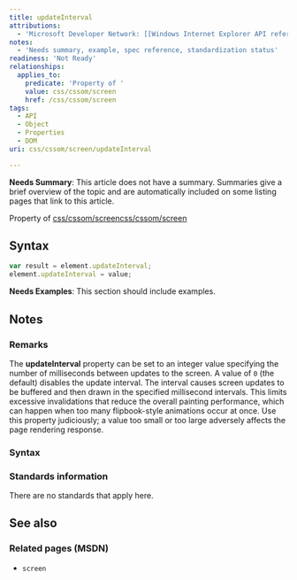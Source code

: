 ```yaml
---
title: updateInterval
attributions:
  - 'Microsoft Developer Network: [[Windows Internet Explorer API reference](http://msdn.microsoft.com/en-us/library/ie/hh828809%28v=vs.85%29.aspx) Article]'
notes:
  - 'Needs summary, example, spec reference, standardization status'
readiness: 'Not Ready'
relationships:
  applies_to:
    predicate: 'Property of '
    value: css/cssom/screen
    href: /css/cssom/screen
tags:
  - API
  - Object
  - Properties
  - DOM
uri: css/cssom/screen/updateInterval

---
```

**Needs Summary**: This article does not have a summary. Summaries give a brief overview of the topic and are automatically included on some listing pages that link to this article.

Property of [css/cssom/screen](/css/cssom/screen)[css/cssom/screen](/css/cssom/screen)

## Syntax

``` js
var result = element.updateInterval;
element.updateInterval = value;
```

**Needs Examples**: This section should include examples.

## Notes

### Remarks

The **updateInterval** property can be set to an integer value specifying the number of milliseconds between updates to the screen. A value of `0` (the default) disables the update interval. The interval causes screen updates to be buffered and then drawn in the specified millisecond intervals. This limits excessive invalidations that reduce the overall painting performance, which can happen when too many flipbook-style animations occur at once. Use this property judiciously; a value too small or too large adversely affects the page rendering response.

### Syntax

### Standards information

There are no standards that apply here.

## See also

### Related pages (MSDN)

-   `screen`
